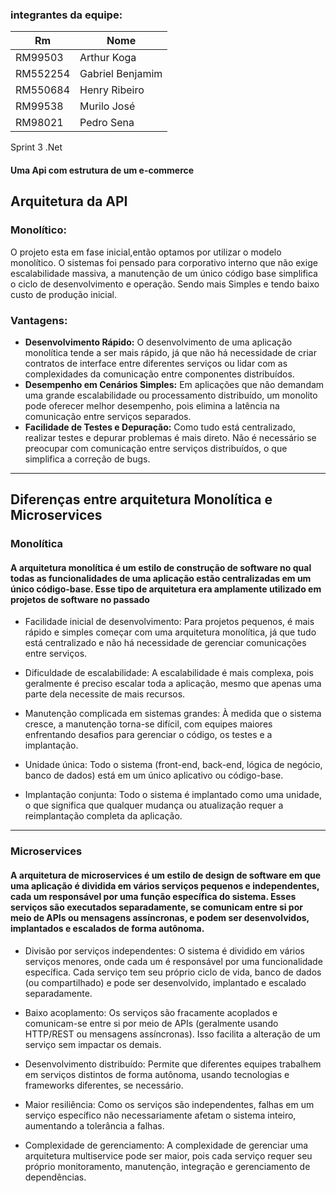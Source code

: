 ### integrantes da equipe:<br>

|Rm|Nome|
|--|--|
RM99503|Arthur Koga
RM552254|Gabriel Benjamim
RM550684|Henry Ribeiro
RM99538|Murilo José
RM98021|Pedro Sena

 Sprint 3 .Net
#### Uma Api com estrutura de um e-commerce

## Arquitetura da API 
### Monolítico:
 O projeto esta em fase inicial,então optamos por utilizar o modelo monolítico. O sistemas foi pensado para corporativo interno que não exige escalabilidade massiva, a manutenção de um único código base simplifica o ciclo de desenvolvimento e operação. Sendo mais Simples e tendo baixo custo de produção inicial.

### Vantagens:
- **Desenvolvimento Rápido:** O desenvolvimento de uma aplicação monolítica tende a ser mais rápido, já que não há necessidade de criar contratos de interface entre diferentes serviços ou lidar com as complexidades da comunicação entre componentes distribuídos.
- **Desempenho em Cenários Simples:** Em aplicações que não demandam uma grande escalabilidade ou processamento distribuído, um monolito pode oferecer melhor desempenho, pois elimina a latência na comunicação entre serviços separados.
- **Facilidade de Testes e Depuração:** Como tudo está centralizado, realizar testes e depurar problemas é mais direto. Não é necessário se preocupar com comunicação entre serviços distribuídos, o que simplifica a correção de bugs.
---

## Diferenças entre arquitetura Monolítica e Microservices

### Monolítica

#### A arquitetura monolítica é um estilo de construção de software no qual todas as funcionalidades de uma aplicação estão centralizadas em um único código-base. Esse tipo de arquitetura era amplamente utilizado em projetos de software no passado

- Facilidade inicial de desenvolvimento: Para projetos pequenos, é mais rápido e simples começar com uma arquitetura monolítica, já que tudo está centralizado e não há necessidade de gerenciar comunicações entre serviços.

- Dificuldade de escalabilidade: A escalabilidade é mais complexa, pois geralmente é preciso escalar toda a aplicação, mesmo que apenas uma parte dela necessite de mais recursos.

- Manutenção complicada em sistemas grandes: À medida que o sistema cresce, a manutenção torna-se difícil, com equipes maiores enfrentando desafios para gerenciar o código, os testes e a implantação.

- Unidade única: Todo o sistema (front-end, back-end, lógica de negócio, banco de dados) está em um único aplicativo ou código-base.

- Implantação conjunta: Todo o sistema é implantado como uma unidade, o que significa que qualquer mudança ou atualização requer a reimplantação completa da aplicação.

---

### Microservices

#### A arquitetura de microservices é um estilo de design de software em que uma aplicação é dividida em vários serviços pequenos e independentes, cada um responsável por uma função específica do sistema. Esses serviços são executados separadamente, se comunicam entre si por meio de APIs ou mensagens assíncronas, e podem ser desenvolvidos, implantados e escalados de forma autônoma.

- Divisão por serviços independentes: O sistema é dividido em vários serviços menores, onde cada um é responsável por uma funcionalidade específica. Cada serviço tem seu próprio ciclo de vida, banco de dados (ou compartilhado) e pode ser desenvolvido, implantado e escalado separadamente.

- Baixo acoplamento: Os serviços são fracamente acoplados e comunicam-se entre si por meio de APIs (geralmente usando HTTP/REST ou mensagens assíncronas). Isso facilita a alteração de um serviço sem impactar os demais.

- Desenvolvimento distribuído: Permite que diferentes equipes trabalhem em serviços distintos de forma autônoma, usando tecnologias e frameworks diferentes, se necessário.

- Maior resiliência: Como os serviços são independentes, falhas em um serviço específico não necessariamente afetam o sistema inteiro, aumentando a tolerância a falhas.

- Complexidade de gerenciamento: A complexidade de gerenciar uma arquitetura multiservice pode ser maior, pois cada serviço requer seu próprio monitoramento, manutenção, integração e gerenciamento de dependências.
